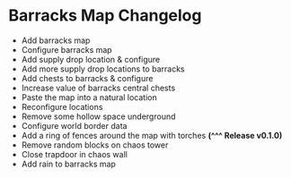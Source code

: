 # Barracks Map Changelog
- Add barracks map
- Configure barracks map
- Add supply drop location & configure
- Add more supply drop locations to barracks
- Add chests to barracks & configure
- Increase value of barracks central chests
- Paste the map into a natural location
- Reconfigure locations
- Remove some hollow space underground
- Configure world border data
- Add a ring of fences around the map with torches **(^^^ Release v0.1.0)**
- Remove random blocks on chaos tower
- Close trapdoor in chaos wall
- Add rain to barracks map
